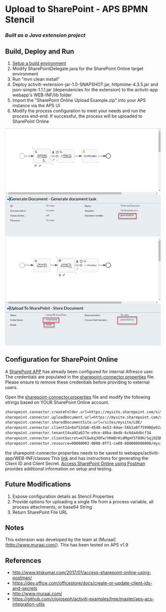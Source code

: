 # Upload to SharePoint - APS BPMN Stencil 
### *Built as a Java extension project*

Build,  Deploy and Run
-------------

 1. [Setup a build environment](https://community.alfresco.com/community/bpm/blog/2016/11/14/activiti-enterprise-developer-series-setting-up-an-extension-project)
 2. Modify SharePointDelegate.java for the SharePoint Online target environment
 2.  Run "mvn clean install"
 3. Deploy activiti-extension-jar-1.0-SNAPSHOT.jar, httpmime-4.3.5.jar and json-simple-1.1.1.jar (dependencies for the extension) to the activiti-app webapp's WEB-INF/lib folder
 4. Import the "SharePoint Online Upload Example.zip" into your APS instance via the APS UI
 5. Modify the process configuration to meet your needs and run the process end-end. If successful, the process will be uploaded to SharePoint Online

 ![Process Config 1](./process_config1.png?raw=true "Process Config 1")
 ![Process Config 2](./process_config2.png?raw=true "Process Config 2")
 
Configuration for SharePoint Online
-------------

A [SharePoint APP](https://mysite.sharepoint.com/sites/myapp/) has already been configured for internal Alfresco user.  
The credentials are populated in the [sharepoint-connector.properties](https://git.alfresco.com/solution-engineering/sharepoint_online_upload-aps-extension/blob/master/sharepoint-connector.properties) file.
Please ensure to remove these credentials before providing to external users.

Open the [sharepoint-connector.properties](https://git.alfresco.com/solution-engineering/sharepoint_online_upload-aps-extension/blob/master/sharepoint-connector.properties) file and modify the following strings based on YOUR SharePoint Online account.
```sh
sharepoint.connector.createFolder.url=https://mysite.sharepoint.com/sites/mysite/_api/web/Folders
sharepoint.connector.uploadDocument.url=https://mysite.sharepoint.com/sites/mysite
sharepoint.connector.sharedDocumentSite.url=/sites/mysite/LOE/
sharepoint.connector.clientId=0af52da6-4548-4e53-84ae-56b1a8f75990@a92a627e-e9ce-48ba-8edb-6c64a4dbcf34
sharepoint.connector.tenantId=a92a627e-e9ce-48ba-8edb-6c64a4dbcf34
sharepoint.connector.clientSecret=m7CGwkq3OFw/VKmBrHidMgmY5T89H/SqjOZQP15xcXU=
sharepoint.connector.resource=00000003-0000-0ff1-ce00-000000000000/mysite.sharepoint.com@a92a627e-e9ce-48ba-8edb-6c64a4dbcf34
```
the sharepoint-connector.properties needs to be saved to webapps/activiti-app/WEB-INF/classes
This [link](https://dev.office.com/officestore/docs/create-or-update-client-ids-and-secrets) and has instructions for generating the Client ID and Client Secret.  [Access SharePoint Online using Postman](http://www.ktskumar.com/2017/01/access-sharepoint-online-using-postman/) provides additional information on setup and testing.


Future Modifications
-------------

 1. Expose configuration details as Stencil Properties
 2. Provide options for uploading a single file from a process variable, all process attachments, or base64 String
 3. Return SharePoint File URL
 
Notes
-------------
 This extension was developed by the team at [Muraai] (http://www.muraai.com/).
 This has been tested on APS v1.9

References
-------------
 * http://www.ktskumar.com/2017/01/access-sharepoint-online-using-postman/
 * https://dev.office.com/officestore/docs/create-or-update-client-ids-and-secrets
 * http://www.muraai.com/
 * https://github.com/cijujoseph/activiti-examples/tree/master/aps-acs-integration-utils
